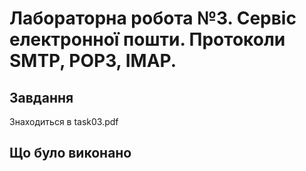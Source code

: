 # Лабораторна робота №3. Сервіс електронної пошти. Протоколи SMTP, POP3, IMAP.

## Завдання

Знаходиться в task03.pdf

## Що було виконано
